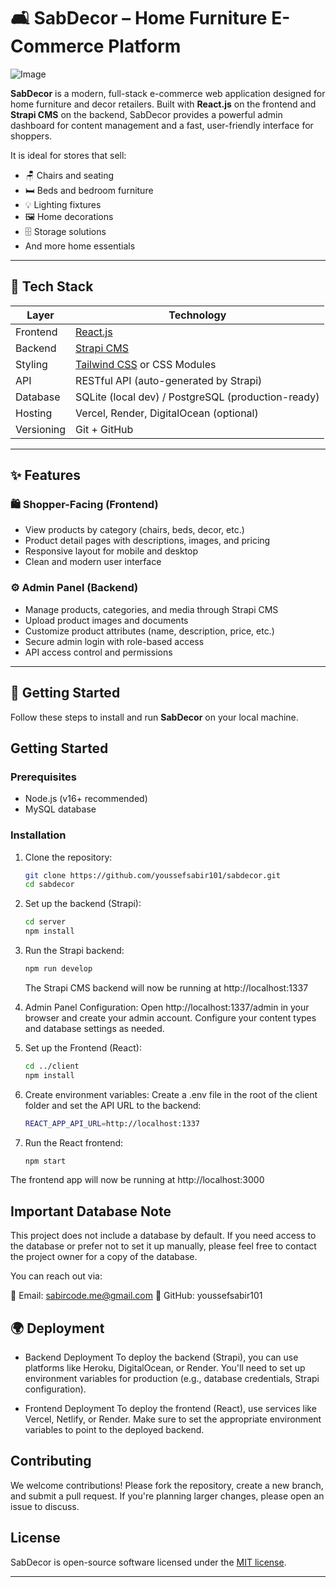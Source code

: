 # 🛋️ SabDecor – Home Furniture E-Commerce Platform

![Image](https://github.com/user-attachments/assets/68e778d8-57c5-43b2-b2a2-157ea9eff9fb)

**SabDecor** is a modern, full-stack e-commerce web application designed for home furniture and decor retailers. Built with **React.js** on the frontend and **Strapi CMS** on the backend, SabDecor provides a powerful admin dashboard for content management and a fast, user-friendly interface for shoppers.

It is ideal for stores that sell:
- 🪑 Chairs and seating
- 🛏️ Beds and bedroom furniture
- 💡 Lighting fixtures
- 🖼️ Home decorations
- 🗄️ Storage solutions
- And more home essentials

---

## 🧰 Tech Stack

| Layer      | Technology         |
|------------|--------------------|
| Frontend   | [React.js](https://reactjs.org/) |
| Backend    | [Strapi CMS](https://strapi.io/) |
| Styling    | [Tailwind CSS](https://tailwindcss.com/) or CSS Modules |
| API        | RESTful API (auto-generated by Strapi) |
| Database   | SQLite (local dev) / PostgreSQL (production-ready) |
| Hosting    | Vercel, Render, DigitalOcean (optional) |
| Versioning | Git + GitHub |

---

## ✨ Features

### 🛍️ Shopper-Facing (Frontend)
- View products by category (chairs, beds, decor, etc.)
- Product detail pages with descriptions, images, and pricing
- Responsive layout for mobile and desktop
- Clean and modern user interface

### ⚙️ Admin Panel (Backend)
- Manage products, categories, and media through Strapi CMS
- Upload product images and documents
- Customize product attributes (name, description, price, etc.)
- Secure admin login with role-based access
- API access control and permissions

---

## 🚀 Getting Started

Follow these steps to install and run **SabDecor** on your local machine.
## Getting Started

### Prerequisites
- Node.js (v16+ recommended)
- MySQL database

### Installation
1. Clone the repository:
   ```sh
   git clone https://github.com/youssefsabir101/sabdecor.git
   cd sabdecor
   ```
2. Set up the backend (Strapi):
   ```sh
   cd server
   npm install
   ```
3. Run the Strapi backend:
   ```sh
   npm run develop
   ```
   The Strapi CMS backend will now be running at http://localhost:1337

4. Admin Panel Configuration:
   Open http://localhost:1337/admin in your browser and create your admin account.
   Configure your content types and database settings as needed.

   
5. Set up the Frontend (React):
   ```sh
   cd ../client
   npm install
   ```

6. Create environment variables:
   Create a .env file in the root of the client folder and set the API URL to the backend:
   ```sh
   REACT_APP_API_URL=http://localhost:1337
   ```
8. Run the React frontend:
   ```sh
   npm start
   ```
The frontend app will now be running at http://localhost:3000


## Important Database Note

This project does not include a database by default. If you need access to the database or prefer not to set it up manually, please feel free to contact the project owner for a copy of the database.

You can reach out via:

📧 Email: sabircode.me@gmail.com
🐙 GitHub: youssefsabir101

## 🌍 Deployment

- Backend Deployment
    To deploy the backend (Strapi), you can use platforms like Heroku, DigitalOcean, or Render.
    You'll need to set up environment variables for production (e.g., database credentials, Strapi configuration).
  
- Frontend Deployment
    To deploy the frontend (React), use services like Vercel, Netlify, or Render.
    Make sure to set the appropriate environment variables to point to the deployed backend.
  
## Contributing
  We welcome contributions! Please fork the repository, create a new branch, and submit a pull request. If you're planning larger changes, please open an issue to discuss.

## License
SabDecor is open-source software licensed under the [MIT license](https://opensource.org/licenses/MIT).

---


